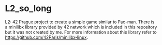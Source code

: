 # L2_so_long
L2: 42 Prague project to create a simple game similar to Pac-man. There is a minilibx library provided by 42 network which is included in this repository but it was not created by me. For more information about this library refer to https://github.com/42Paris/minilibx-linux. 
